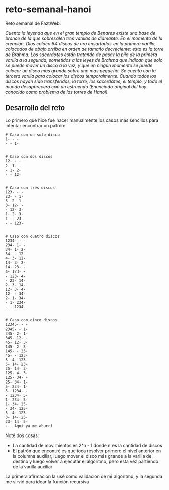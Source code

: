 # reto-semanal-hanoi

Reto semanal de FaztWeb:

_Cuenta la leyenda que en el gran templo de Benares existe una base de bronce de la que sobresalen tres varillas de diamante. En el momento de la creación, Dios coloco 64 discos de oro ensartados en la primera varilla, colocados de abajo arriba en orden de tamaño decreciente; esta es la torre de Brahma. Los sacerdotes están tratando de pasar la pila de la primera varilla a la segunda, sometidos a las leyes de Brahma que indican que solo se puede mover un disco a la vez, y que en ningún momento se puede colocar un disco mas grande sobre uno mas pequeño. Se cuenta con la tercera varilla para colocar los discos temporalmente. Cuando todos los discos hayan sido transferidos, la torre, los sacerdotes, el templo, y todo el mundo desaparecerá con un estruendo (Enunciado original del hoy conocido como problema de las torres de Hanoi)._

## Desarrollo del reto

Lo primero que hice fue hacer manualmente los casos mas sencillos para intentar encontrar un patrón:

```
# Caso con un solo disco
1- - -
- - 1-


# Caso con dos discos
12- - -
2- 1- -
- 1- 2-
- - 12-


# Caso con tres discos
123- - -
23- - 1-
3- 2- 1-
3- 12- -
- 12- 3-
1- 2- 3-
1- - 23-
- - 123-


# Caso con cuatro discos
1234- - -
234- 1- -
34- 1- 2-
34- - 12-
4- 3- 12-
14- 3- 2-
14- 23- -
4- 123- -
- 123- 4-
- 23- 14-
2- 3- 14-
12- 3- 4-
12- - 34-
2- 1- 34-
- 1- 234-
- - 1234-


# Caso con cinco discos
12345- - -
2345- - 1-
345- 2- 1-
345- 12- -
45- 12- 3-
145- 2- 3-
145- - 23-
45- - 123-
5- 4- 123-
5- 14- 23-
25- 14- 3-
125- 4- 3-
125- 34- -
25- 34- 1-
5- 234- 1-
5- 1234- -
- 1234- 5-
1- 234- 5-
1- 34- 25-
- 34- 125-
3- 4- 125-
3- 14- 25-
23- 14- 5-
... Aqui ya me aburrí
```

Noté dos cosas:

* La cantidad de movimientos es 2^n - 1 donde n es la cantidad de discos
* El patrón que encontré es que toca resolver primero el nivel anterior en la columna auxiliar, luego mover el disco más grande a la varilla de destino y luego volver a ejecutar el algoritmo, pero esta vez partiendo de la varilla auxiliar

La primera afirmación la usé como validación de mi algoritmo, y la segunda me sirvió para idear la función recursiva
